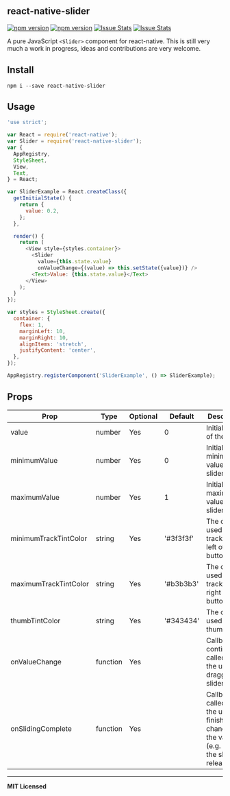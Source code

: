 ## react-native-slider

[![npm version](http://img.shields.io/npm/v/react-native-slider.svg?style=flat-square)](https://npmjs.org/package/react-native-slider "View this project on npm")
[![npm version](http://img.shields.io/npm/dm/react-native-slider.svg?style=flat-square)](https://npmjs.org/package/react-native-slider "View this project on npm")
[![Issue Stats](http://issuestats.com/github/jeanregisser/react-native-slider/badge/pr?style=flat-square)](https://github.com/jeanregisser/react-native-slider/pulls?q=is%3Apr+is%3Aclosed)
[![Issue Stats](http://issuestats.com/github/jeanregisser/react-native-slider/badge/issue?style=flat-square)](https://github.com/jeanregisser/react-native-slider/issues?q=is%3Aissue+is%3Aclosed)

A pure JavaScript `<Slider>` component for react-native. This is still very much a work
in progress, ideas and contributions are very welcome.

<!---![Demo](https://raw.githubusercontent.com/jeanregisser/react-native-slider/master/Screenshots/demo.gif)-->

## Install

```shell
npm i --save react-native-slider
```

## Usage

```javascript
'use strict';

var React = require('react-native');
var Slider = require('react-native-slider');
var {
  AppRegistry,
  StyleSheet,
  View,
  Text,
} = React;

var SliderExample = React.createClass({
  getInitialState() {
    return {
      value: 0.2,
    };
  },

  render() {
    return (
      <View style={styles.container}>
        <Slider
          value={this.state.value}
          onValueChange={(value) => this.setState({value})} />
        <Text>Value: {this.state.value}</Text>
      </View>
    );
  }
});

var styles = StyleSheet.create({
  container: {
    flex: 1,
    marginLeft: 10,
    marginRight: 10,
    alignItems: 'stretch',
    justifyContent: 'center',
  },
});

AppRegistry.registerComponent('SliderExample', () => SliderExample);
```

## Props

Prop                  | Type     | Optional | Default     | Description
--------------------- | -------- | -------- | ----------- | -----------
value                 | number   | Yes      | 0           | Initial value of the slider
minimumValue          | number   | Yes      | 0           | Initial minimum value of the slider
maximumValue          | number   | Yes      | 1           | Initial maximum value of the slider
minimumTrackTintColor | string   | Yes      | '#3f3f3f'   | The color used for the track to the left of the button
maximumTrackTintColor | string   | Yes      | '#b3b3b3'   | The color used for the track to the right of the button
thumbTintColor        | string   | Yes      | '#343434'   | The color used for the thumb
onValueChange         | function | Yes      |             | Callback continuously called while the user is dragging the slider
onSlidingComplete     | function | Yes      |             | Callback called when the user finishes changing the value (e.g. when the slider is released)

---

**MIT Licensed**